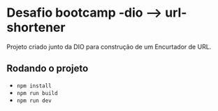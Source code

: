 

# Desafio bootcamp -dio --> url-shortener

Projeto criado junto da DIO para construção de um Encurtador de URL.

## Rodando o projeto

- `npm install`
- `npm run build`
- `npm run dev`

